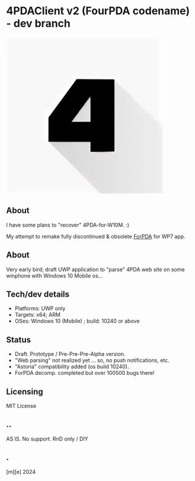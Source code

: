 # 4PDAClient v2 (FourPDA codename) - dev branch
![New logo](Images/logo.png)

## About
I have some plans to "recover" 4PDA-for-W10M. :)

My attempt to remake fully discontinued & obsolete [ForPDA](https://4pda.to/forum/index.php?showtopic=478458#entry23314163) for WP7 app. 


## About
Very early bird; draft UWP application to "parse" 4PDA web site on some winphone with Windows 10 Mobile os...


## Tech/dev details
- Platforms: UWP only
- Targets: x64; ARM
- OSes: Windows 10 (Mobile) ; build: 10240 or above

## Status
- Draft. Prototype / Pre-Pre-Pre-Alpha version.
- "Web parsing" not realized yet ... so, no push notifications, etc.
- "Astoria" compatibility added (os build 10240).
- ForPDA decomp. completed but over 100500 bugs there!


## Licensing
MIT License

## ..
AS IS. No support. RnD only / DIY

## .
[m][e] 2024
